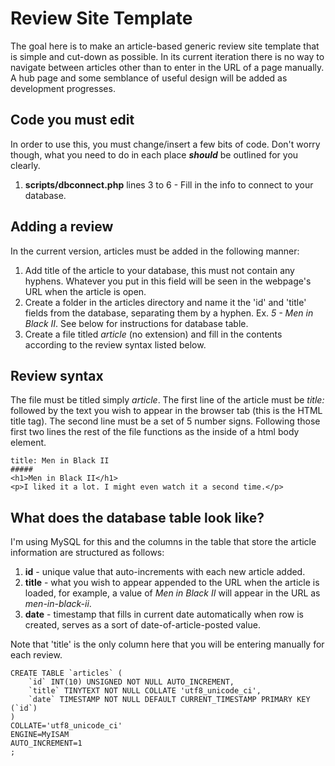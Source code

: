 # Review Site Template
The goal here is to make an article-based generic review site template that is simple and cut-down as possible. In its current iteration there is no way to navigate between articles other than to enter in the URL of a page manually. A hub page and some semblance of useful design will be added as development progresses.

## Code you must edit
In order to use this, you must change/insert a few bits of code. Don't worry though, what you need to do in each place **_should_** be outlined for you clearly.
1. **scripts/dbconnect.php** lines 3 to 6 - Fill in the info to connect to your database.

## Adding a review
In the current version, articles must be added in the following manner:
1. Add title of the article to your database, this must not contain any hyphens. Whatever you put in this field will be seen in the webpage's URL when the article is open.
2. Create a folder in the articles directory and name it the 'id' and 'title' fields from the database, separating them by a hyphen. Ex. *5 - Men in Black II*. See below for instructions for database table.
3. Create a file titled *article* (no extension) and fill in the contents according to the review syntax listed below.

## Review syntax
The file must be titled simply *article*. The first line of the article must be *title:* followed by the text you wish to appear in the browser tab (this is the HTML title tag). The second line must be a set of 5 number signs. Following those first two lines the rest of the file functions as the inside of a html body element.

```
title: Men in Black II
#####
<h1>Men in Black II</h1>
<p>I liked it a lot. I might even watch it a second time.</p>
```

## What does the database table look like?
I'm using MySQL for this and the columns in the table that store the article information are structured as follows:
1. **id** - unique value that auto-increments with each new article added.
2. **title** - what you wish to appear appended to the URL when the article is loaded, for example, a value of *Men in Black II* will appear in the URL as *men-in-black-ii*.
3. **date** - timestamp that fills in current date automatically when row is created, serves as a sort of date-of-article-posted value.

Note that 'title' is the only column here that you will be entering manually for each review.

```
CREATE TABLE `articles` (
	`id` INT(10) UNSIGNED NOT NULL AUTO_INCREMENT,
	`title` TINYTEXT NOT NULL COLLATE 'utf8_unicode_ci',
	`date` TIMESTAMP NOT NULL DEFAULT CURRENT_TIMESTAMP PRIMARY KEY (`id`)
)
COLLATE='utf8_unicode_ci'
ENGINE=MyISAM
AUTO_INCREMENT=1
;
```
